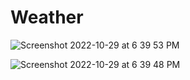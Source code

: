 # Weather

![Screenshot 2022-10-29 at 6 39 53 PM](https://user-images.githubusercontent.com/10871811/198856372-a36e1f1b-dd75-4842-8070-96d2b9351628.png)



![Screenshot 2022-10-29 at 6 39 48 PM](https://user-images.githubusercontent.com/10871811/198856378-768fad44-3e67-4f0d-9618-0a014f17fc11.png)

